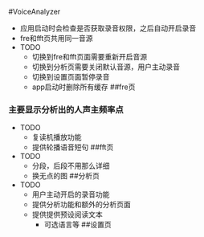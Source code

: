  #VoiceAnalyzer
- 应用启动时会检查是否获取录音权限，之后自动开启录音
- fre和fft页共用同一音源
- TODO
	- 切换到fre和fft页面需要重新开启音源
	- 切换到分析页需要关闭默认音源，用户主动录音
	- 切换到设置页面暂停录音
	- app启动时删除所有缓存
##fre页
### 主要显示分析出的人声主频率点
- TODO
	- 复读机播放功能
	- 提供轮播语音短句
##fft页
- TODO
	- 分段，后段不用那么详细
	- 换无点的图
##分析页
- TODO
	- 用户主动开启的录音功能
	- 提供分析功能和额外的分析页面
	- 提供提供预设阅读文本
		- 可选语言等
##设置页

